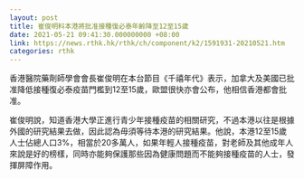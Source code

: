 ```yaml
---
layout: post
title: 崔俊明料本港將批准接種復必泰年齡降至12至15歲
date: 2021-05-21 09:41:30.000000000 +08:00
link: https://news.rthk.hk/rthk/ch/component/k2/1591931-20210521.htm
categories: rthk
---
```


香港醫院藥劑師學會會長崔俊明在本台節目《千禧年代》表示，加拿大及美國已批准降低接種復必泰疫苗門檻到12至15歲，歐盟很快亦會公布，他相信香港都會批准。

崔俊明說，知道香港大學正進行青少年接種疫苗的相關研究，不過本港以往是根據外國的研究結果去做，因此認為毋須等待本港的研究結果。他說，本港12至15歲人士佔總人口3%，相當於20多萬人，如果年輕人接種疫苗，對老師及其他成年人來說是好的榜樣，同時亦能夠保護那些因為健康問題而不能夠接種疫苗的人士，發揮屏障作用。
